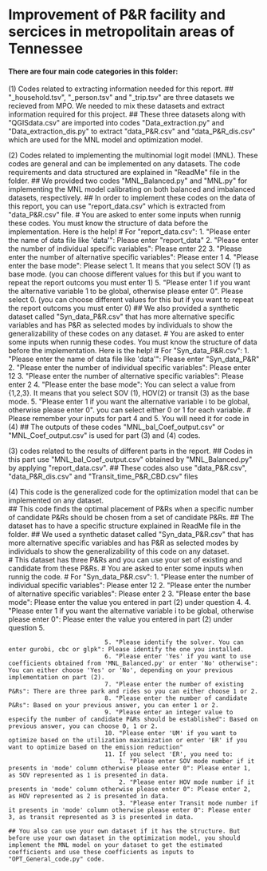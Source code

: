 # Improvement of P&R facility and sercices in metropolitain areas of Tennessee

#### There are four main code categories in this folder:


(1) Codes related to extracting information needed for this report. 
    ## "_household.tsv", "_person.tsv" and "_trip.tsv" are three datasets we recieved from MPO. We needed to mix these datasets and extract information required for this project.
    ## These three datasets along with "QGISdata.csv" are imported into codes "Data_extraction.py" and "Data_extraction_dis.py" to extract "data_P&R.csv" and "data_P&R_dis.csv" which are used for the MNL model and optimization model.


(2) Codes related to implementing the multinomial logit model (MNL). These codes are general and can be implemented on any datasets. The code requirements and data structured are explained in "ReadMe" file in the folder.
    ## We provided two codes "MNL_Balanced.py" and "MNL.py" for implementing the MNL model calibrating on both balanced and imbalanced datasets, respectively. 
    ## In order to implement these codes on the data of this report, you can use "report_data.csv" which is extracted from "data_P&R.csv" file.
       # You are asked to enter some inputs when runnig these codes. You must know the structure of data before the implementation. Here is the help!
       # For "report_data.csv": 
                               1. "Please enter the name of data file like 'data'": Please enter "report_data"
                               2. "Please enter the number of individual specific variables": Please enter 22
                               3. "Please enter the number of alternative specific variables": Please enter  1
                               4. "Please enter the base mode": Please select 1. It means that you select SOV (1) as base mode. (you can choose different values for this but if you want to repeat the report outcoms you must enter 1)
                               5. "Please enter 1 if you want the alternative variable 1 to be global, otherwise please enter 0". Please select 0. (you can choose different values for this but if you want to repeat the report outcoms you must enter 0)
    ## We also provided a synthetic dataset called "Syn_data_P&R.csv" that has more alternative specific variables and has P&R as selected modes by individuals to show the generalizability of these codes on any dataset.
       # You are asked to enter some inputs when runnig these codes. You must know the structure of data before the implementation. Here is the help!
       # For "Syn_data_P&R.csv": 
                               1. "Please enter the name of data file like 'data'": Please enter "Syn_data_P&R"
                               2. "Please enter the number of individual specific variables": Please enter 12
                               3. "Please enter the number of alternative specific variables": Please enter  2
                               4. "Please enter the base mode": You can select a value from {1,2,3}. It means that you select SOV (1), HOV(2) or transit (3) as the base mode.
                               5. "Please enter 1 if you want the alternative variable i to be global, otherwise please enter 0". you can select either 0 or 1 for each variable. 
       # Please remember your inputs for part 4 and 5. You will need it for code in (4)
    ## The outputs of these codes "MNL_bal_Coef_output.csv" or "MNL_Coef_output.csv" is used for part (3) and (4) codes.


(3) codes related to the results of different parts in the report.
    ## Codes in this part use "MNL_bal_Coef_output.csv" obtained by "MNL_Balanced.py" by applying "report_data.csv".
    ## These codes also use "data_P&R.csv", "data_P&R_dis.csv" and "Transit_time_P&R_CBD.csv" files
   

(4) This code is the generalized code for the optimization model that can be implemented on any dataset.  
    ## This code finds the optimal placement of P&Rs when a specific number of candidate P&Rs should be chosen from a set of candidate P&Rs. 
    ## The dataset has to have a specific structure explained in ReadMe file in the folder. 
    ## We used a synthetic dataset called "Syn_data_P&R.csv" that has more alternative specific variables and has P&R as selected modes by individuals to show the generalizability of this code on any dataset.   
       # This dataset has three P&Rs and you can use your set of existing and candidate from these P&Rs. 
       # You are asked to enter some inputs when runnig the code. 
       # For "Syn_data_P&R.csv": 
                               1. "Please enter the number of individual specific variables": Please enter 12
                               2. "Please enter the number of alternative specific variables": Please enter  2
                               3. "Please enter the base mode": Please enter the value you entered in part (2) under question 4.
                               4. "Please enter 1 if you want the alternative variable i to be global, otherwise please enter 0": Please enter the value you entered in part (2) under question 5.
       
                               5. "Please identify the solver. You can enter gurobi, cbc or glpk": Please identify the one you installed. 
                               6. "Please enter 'Yes' if you want to use coefficients obtained from 'MNL_Balanced.py' or enter 'No' otherwise": You can either choose 'Yes' or 'No', depending on your previous implementation on part (2).
                               7. "Please enter the number of existing P&Rs": There are three park and rides so you can either choose 1 or 2.
                               8. "Please enter the number of candidate P&Rs": Based on your previous answer, you can enter 1 or 2.
                               9. "Please enter an integer value to especify the number of candidate P&Rs should be established": Based on previous answer, you can choose 0, 1 or 2.
                               10. "Please enter 'UM' if you want to optimize based on the utilization maximization or enter 'ER' if you want to optimize based on the emission reduction"
                               11. If you select 'ER', you need to:
                                   1. "Please enter SOV mode number if it presents in 'mode' column otherwise please enter 0": Please enter 1, as SOV represented as 1 is presented in data.
                                   2. "Please enter HOV mode number if it presents in 'mode' column otherwise please enter 0": Please enter 2, as HOV represented as 2 is presented in data.
                                   3. "Please enter Transit mode number if it presents in 'mode' column otherwise please enter 0": Please enter 3, as transit represented as 3 is presented in data.
    
    ## You also can use your own dataset if it has the structure. But before use your own dataset in the optimization model, you should implement the MNL model on your dataset to get the estimated coefficients and use these coefficients as inputs to "OPT_General_code.py" code.

